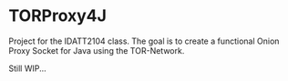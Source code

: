 # TORProxy4J
Project for the IDATT2104 class. The goal is to create a functional Onion Proxy Socket for Java using the TOR-Network.

Still WIP...

